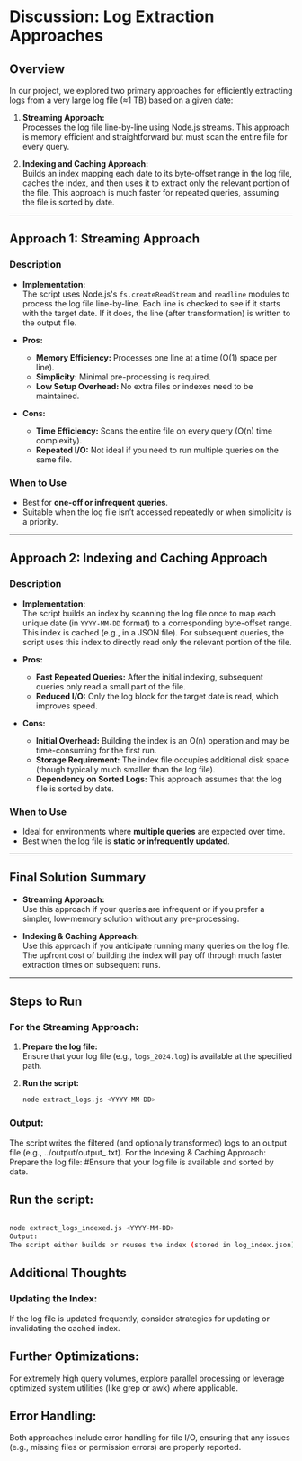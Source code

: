 # Discussion: Log Extraction Approaches

## Overview

In our project, we explored two primary approaches for efficiently extracting logs from a very large log file (≈1 TB) based on a given date:

1. **Streaming Approach:**  
   Processes the log file line-by-line using Node.js streams. This approach is memory efficient and straightforward but must scan the entire file for every query.

2. **Indexing and Caching Approach:**  
   Builds an index mapping each date to its byte-offset range in the log file, caches the index, and then uses it to extract only the relevant portion of the file. This approach is much faster for repeated queries, assuming the file is sorted by date.

---

## Approach 1: Streaming Approach

### Description
- **Implementation:**  
  The script uses Node.js's `fs.createReadStream` and `readline` modules to process the log file line-by-line. Each line is checked to see if it starts with the target date. If it does, the line (after transformation) is written to the output file.
  
- **Pros:**
  - **Memory Efficiency:** Processes one line at a time (O(1) space per line).
  - **Simplicity:** Minimal pre-processing is required.
  - **Low Setup Overhead:** No extra files or indexes need to be maintained.

- **Cons:**
  - **Time Efficiency:** Scans the entire file on every query (O(n) time complexity).
  - **Repeated I/O:** Not ideal if you need to run multiple queries on the same file.

### When to Use
- Best for **one-off or infrequent queries**.
- Suitable when the log file isn’t accessed repeatedly or when simplicity is a priority.

---

## Approach 2: Indexing and Caching Approach

### Description
- **Implementation:**  
  The script builds an index by scanning the log file once to map each unique date (in `YYYY-MM-DD` format) to a corresponding byte-offset range. This index is cached (e.g., in a JSON file). For subsequent queries, the script uses this index to directly read only the relevant portion of the file.
  
- **Pros:**
  - **Fast Repeated Queries:** After the initial indexing, subsequent queries only read a small part of the file.
  - **Reduced I/O:** Only the log block for the target date is read, which improves speed.
  
- **Cons:**
  - **Initial Overhead:** Building the index is an O(n) operation and may be time-consuming for the first run.
  - **Storage Requirement:** The index file occupies additional disk space (though typically much smaller than the log file).
  - **Dependency on Sorted Logs:** This approach assumes that the log file is sorted by date.

### When to Use
- Ideal for environments where **multiple queries** are expected over time.
- Best when the log file is **static or infrequently updated**.

---

## Final Solution Summary

- **Streaming Approach:**  
  Use this approach if your queries are infrequent or if you prefer a simpler, low-memory solution without any pre-processing.

- **Indexing & Caching Approach:**  
  Use this approach if you anticipate running many queries on the log file. The upfront cost of building the index will pay off through much faster extraction times on subsequent runs.

---

## Steps to Run

### For the Streaming Approach:
1. **Prepare the log file:**  
   Ensure that your log file (e.g., `logs_2024.log`) is available at the specified path.

2. **Run the script:**
   ```bash
   node extract_logs.js <YYYY-MM-DD>

### Output:
The script writes the filtered (and optionally transformed) logs to an output file (e.g., ../output/output_<YYYY-MM-DD>.txt).
For the Indexing & Caching Approach:
Prepare the log file:
#Ensure that your log file is available and sorted by date.

## Run the script:

```bash

node extract_logs_indexed.js <YYYY-MM-DD>
Output:
The script either builds or reuses the index (stored in log_index.json), extracts logs for the specified date, and writes them to an output file (e.g., ../output/output_<YYYY-MM-DD>.txt).
```

## Additional Thoughts
### Updating the Index:
If the log file is updated frequently, consider strategies for updating or invalidating the cached index.

## Further Optimizations:
For extremely high query volumes, explore parallel processing or leverage optimized system utilities (like grep or awk) where applicable.

## Error Handling:
Both approaches include error handling for file I/O, ensuring that any issues (e.g., missing files or permission errors) are properly reported.

